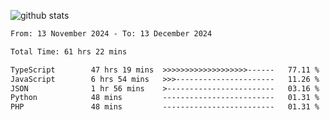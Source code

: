 
![github stats](https://github-readme-stats.vercel.app/api?username=realmahd1&show_icons=true&theme=codeSTACKr&hide_rank=true&count_private=true)

<!--START_SECTION:waka-->

```txt
From: 13 November 2024 - To: 13 December 2024

Total Time: 61 hrs 22 mins

TypeScript        47 hrs 19 mins  >>>>>>>>>>>>>>>>>>>------   77.11 %
JavaScript        6 hrs 54 mins   >>>----------------------   11.26 %
JSON              1 hr 56 mins    >------------------------   03.16 %
Python            48 mins         -------------------------   01.31 %
PHP               48 mins         -------------------------   01.31 %
```

<!--END_SECTION:waka-->
